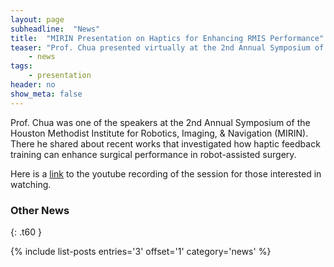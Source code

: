 ```yaml
---
layout: page
subheadline:  "News"
title:  "MIRIN Presentation on Haptics for Enhancing RMIS Performance"
teaser: "Prof. Chua presented virtually at the 2nd Annual Symposium of the Houston Methodist Institute for Robotics, Imaging, & Navigation"
    - news
tags:
    - presentation
header: no
show_meta: false
---
```


Prof. Chua was one of the speakers at the 2nd Annual Symposium of the Houston Methodist Institute for Robotics, Imaging, & Navigation (MIRIN). There he shared about recent works that investigated how haptic feedback training can enhance surgical performance in robot-assisted surgery. 

Here is a [link](https://www.youtube.com/watch?v=WRl4IAh1EjA) to the youtube recording of the session for those interested in watching.


### Other News
{: .t60 }

{% include list-posts entries='3' offset='1' category='news' %}
